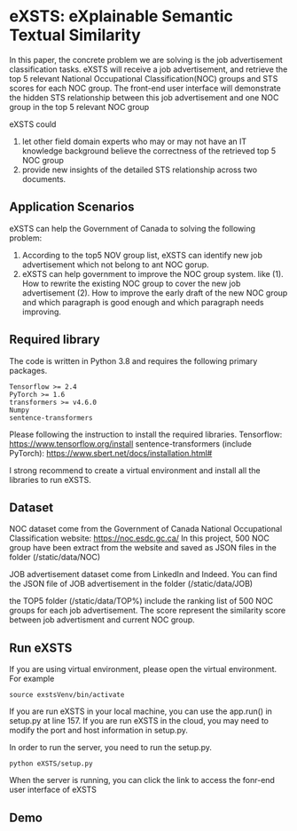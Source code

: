 # eXSTS: eXplainable Semantic Textual Similarity
In this paper, the concrete problem we are solving is the job advertisement classification tasks. 
eXSTS will receive a job advertisement, and retrieve the top 5 relevant National Occupational Classification(NOC) groups and STS scores for each NOC group.
The front-end user interface will demonstrate the hidden STS relationship between this job advertisement and one NOC group in the top 5 relevant NOC group

eXSTS could 
1. let other field domain experts who may or may not have an IT knowledge background believe the correctness of the retrieved top 5 NOC group
2. provide new insights of the detailed STS relationship across two documents.

## Application Scenarios
eXSTS can help the Government of Canada to solving the following problem:
1. According to the top5 NOV group list, eXSTS can identify new job advertisement which not belong to ant NOC gorup.
2. eXSTS can help government to improve the NOC group system. like
(1). How to rewrite the existing NOC group to cover the new job advertisement
(2). How to improve the early draft of the new NOC group and which paragraph is good enough and which paragraph needs improving.

## Required library
The code is written in Python 3.8 and requires the following primary packages.
```
Tensorflow >= 2.4
PyTorch >= 1.6
transformers >= v4.6.0
Numpy
sentence-transformers
```

Please following the instruction to install the required libraries.
Tensorflow: https://www.tensorflow.org/install
sentence-transformers (include PyTorch): https://www.sbert.net/docs/installation.html#

I strong recommend to create a virtual environment and install all the libraries to run eXSTS.

## Dataset
NOC dataset come from the Government of Canada National Occupational Classification website: https://noc.esdc.gc.ca/
In this project, 500 NOC group have been extract from the website and saved as JSON files in the folder (/static/data/NOC)

JOB advertisement dataset come from LinkedIn and Indeed. You can find the JSON file of JOB advertisement in the folder (/static/data/JOB)

the TOP5 folder (/static/data/TOP%) include the ranking list of 500 NOC groups for each job advertisement. The score represent the similarity score between job advertisment and current NOC group.

## Run eXSTS
If you are using virtual environment, please open the virtual environment. For example
```
source exstsVenv/bin/activate
```

If you are run eXSTS in your local machine, you can use the app.run() in setup.py at line 157.
If you are run eXSTS in the cloud, you may need to modify the port and host information in setup.py.

In order to run the server, you need to run the setup.py.
```
python eXSTS/setup.py
```

When the server is running, you can click the link to access the fonr-end user interface of eXSTS

## Demo
